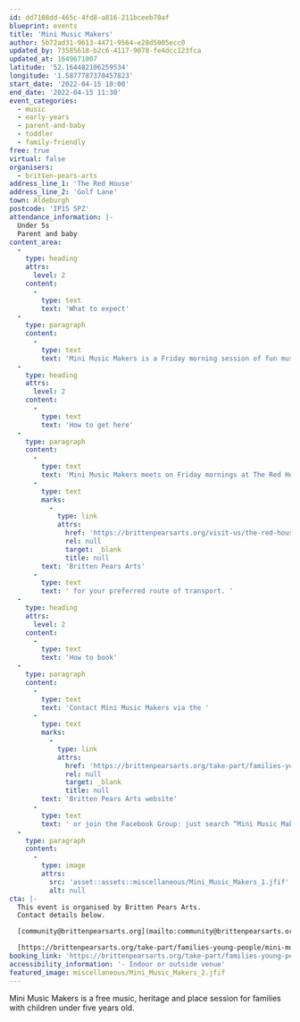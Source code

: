 ```yaml
---
id: dd7108dd-465c-4fd8-a816-211bceeb70af
blueprint: events
title: 'Mini Music Makers'
author: 5b72ad31-9613-4471-9564-e28d5005ecc0
updated_by: 73585618-b2c6-4117-9078-fe4dcc123fca
updated_at: 1649671007
latitude: '52.164482106259534'
longitude: '1.5877787370457823'
start_date: '2022-04-15 10:00'
end_date: '2022-04-15 11:30'
event_categories:
  - music
  - early-years
  - parent-and-baby
  - toddler
  - family-friendly
free: true
virtual: false
organisers:
  - britten-pears-arts
address_line_1: 'The Red House'
address_line_2: 'Golf Lane'
town: Aldeburgh
postcode: 'IP15 5PZ'
attendance_information: |-
  Under 5s
  Parent and baby
content_area:
  -
    type: heading
    attrs:
      level: 2
    content:
      -
        type: text
        text: 'What to expect'
  -
    type: paragraph
    content:
      -
        type: text
        text: 'Mini Music Makers is a Friday morning session of fun music and play activities for 0-5 year olds that takes place at The Red House, Aldeburgh. These sessions, which include singing and creative play, are great for  little ones to learn social skills, turn taking, sharing and following instructions.'
  -
    type: heading
    attrs:
      level: 2
    content:
      -
        type: text
        text: 'How to get here'
  -
    type: paragraph
    content:
      -
        type: text
        text: 'Mini Music Makers meets on Friday mornings at The Red House in the seaside town of Aldeburgh. Whether travelling by car, train, bike or bus, please visit '
      -
        type: text
        marks:
          -
            type: link
            attrs:
              href: 'https://brittenpearsarts.org/visit-us/the-red-house/getting-here'
              rel: null
              target: _blank
              title: null
        text: 'Britten Pears Arts'
      -
        type: text
        text: ' for your preferred route of transport. '
  -
    type: heading
    attrs:
      level: 2
    content:
      -
        type: text
        text: 'How to book'
  -
    type: paragraph
    content:
      -
        type: text
        text: 'Contact Mini Music Makers via the '
      -
        type: text
        marks:
          -
            type: link
            attrs:
              href: 'https://brittenpearsarts.org/take-part/families-young-people/mini-music-makers'
              rel: null
              target: _blank
              title: null
        text: 'Britten Pears Arts website'
      -
        type: text
        text: ' or join the Facebook Group: just search “Mini Music Makers at The Red House”.'
  -
    type: paragraph
    content:
      -
        type: image
        attrs:
          src: 'asset::assets::miscellaneous/Mini_Music_Makers_1.jfif'
          alt: null
cta: |-
  This event is organised by Britten Pears Arts.
  Contact details below.

  [community@brittenpearsarts.org](mailto:community@brittenpearsarts.org)

  [https://brittenpearsarts.org/take-part/families-young-people/mini-music-makers](https://brittenpearsarts.org/take-part/families-young-people/mini-music-makers)
booking_link: 'https://brittenpearsarts.org/take-part/families-young-people/mini-music-makers'
accessibility_information: '- Indoor or outside venue'
featured_image: miscellaneous/Mini_Music_Makers_2.jfif
---
```

Mini Music Makers is a free music, heritage and place session for families with children under five years old.